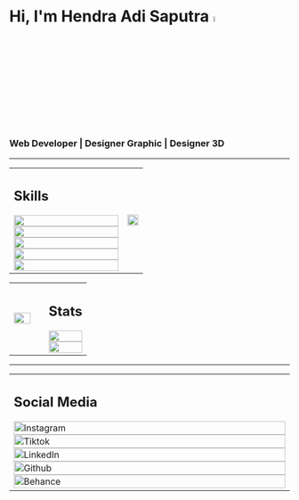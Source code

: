 # <td width="20px"></td> Hi, I'm **Hendra Adi Saputra** <img src="https://media.giphy.com/media/v1.Y2lkPWVjZjA1ZTQ3NjAxZXNnMDlocm5qaHhoODd5OTV1czZ2OXVxbmVranV6c2R6cTgyYiZlcD12MV9zdGlja2Vyc19yZWxhdGVkJmN0PXM/HA3aHOSQk3374f5i9B/giphy.gif" width="5%" height="5%"/> <td width="20px"></td>

<h3>Web Developer | Designer Graphic | Designer 3D</h3>
<hr>
<table>
  <tr>
    <td width="85%">      
        <h2>Skills</h2>
            <img src="https://img.shields.io/badge/HTML-gray?logo=html5&logoColor=ffffff" height="100%"/>
            <img src="https://img.shields.io/badge/CSS-gray?logo=css&logoColor=ffffff" height="100%"/>
            <img src="https://img.shields.io/badge/JavaScript-gray?logo=javascript&logoColor=ffffff" height="100%"/>
            <img src="https://img.shields.io/badge/Notion-gray?logo=notion&logoColor=ffffff" height="100%"/>
            <img src="https://img.shields.io/badge/Figma-gray?logo=figma&logoColor=ffffff" height="100%"/>
    </td>
    <td width="15%" align="right">
      <img src="https://media2.giphy.com/media/v1.Y2lkPTc5MGI3NjExd2NmMDIzdG9wYmFxOWk1M2poZTRocW9wNmtsejEzeDk3emthdHMyMCZlcD12MV9pbnRlcm5hbF9naWZfYnlfaWQmY3Q9cw/gggOsc0HFC1DcTHKLO/giphy.gif" width="100%" />
    </td>
  </tr>
</table>

<!-- ##### Skills
![html](https://img.shields.io/badge/HTML-gray?logo=html5&logoColor=ffffff) ![css](https://img.shields.io/badge/CSS-gray?logo=css&logoColor=ffffff) ![javascript](https://img.shields.io/badge/JavaScript-gray?logo=javascript&logoColor=ffffff)
![notion](https://img.shields.io/badge/Notion-gray?logo=notion&logoColor=ffffff) ![figma](https://img.shields.io/badge/Figma-gray?logo=figma&logoColor=ffffff)-->

<table>
  <tr>
    <td width="45%" align="left">
        <img src="https://media.giphy.com/media/v1.Y2lkPWVjZjA1ZTQ3ZXJkODdpMWEzeHoweTJkNXF2Z2E0YnpwenR1NHNnZWRyYmcxZG0zaiZlcD12MV9zdGlja2Vyc19yZWxhdGVkJmN0PXM/ejBA3EywiDEmtbSxWO/giphy.gif" width="80%" />
    </td>
    <td width="55%">
      <h2>Stats</h2>
      <img src="https://github-readme-stats.vercel.app/api?username=h2a4s&show_icons=true&theme=graywhite" width="100%"/><br/>
      <img src="https://streak-stats.demolab.com/?user=h2a4s&theme=graywhite" width="100%"/>
    </td>
  </tr>
</table>

<!-- <table>
    <tr>
        <td width="100%" height="100%">
            <h2>Stats</h2>
            <img src="https://github-readme-stats.vercel.app/api?username=h2a4s&show_icons=true&theme=graywhite" align=center/ height="100%">
            <br/>
            <img src="https://streak-stats.demolab.com/?user=h2a4s&theme=graywhite" align=center height="100%"/>
        </td>
    </tr>
</table> -->
<!-- ![Hendra Adi Saputra](https://github-readme-stats.vercel.app/api?username=h2a4s&show_icons=true&theme=graywhite)
[![GitHub Streak](https://streak-stats.demolab.com/?user=h2a4s&theme=graywhite)](https://git.io/streak-stats) -->

<!-- [![trophy](https://github-profile-trophy.vercel.app/?username=h2a4s-ma&theme=oldie)](https://github.com/ryo-ma/github-profile-trophy) -->
<hr>
<table>
  <tr>
    <td width="60%">
      
<h2>Social Media</h2>

<a href="https://www.instagram.com/h2_a4s/" target="_blank">
  <img src="https://img.shields.io/badge/Instagram-white?logo=instagram&logoColor=000000" alt="Instagram" height="100%"/>
</a>
<a href="https://www.tiktok.com/@h2_a4s" target="_blank">
  <img src="https://img.shields.io/badge/Tiktok-white?logo=tiktok&logoColor=000000" alt="Tiktok" height="100%"/>
</a>
<a href="https://www.linkedin.com/in/hendra-adi-saputra-045624365" target="_blank">
  <img src="https://img.shields.io/badge/LinkedIn-white?logo=logmein&logoColor=000000" alt="LinkedIn" height="100%"/>
</a>
<a href="https://github.com/h2a4s" target="_blank">
  <img src="https://img.shields.io/badge/Github-white?logo=github&logoColor=000000" alt="Github" height="100%"/>
</a>
<a href="https://www.behance.net/search/projects/jurnal?tracking_source=typeahead_search_direct" target="_blank">
  <img src="https://img.shields.io/badge/Behance-white?logo=behance&logoColor=000000" alt="Behance" height="100%"/>
</a>
    </td>
  </tr>
</table>

<!-- ##### Social Media
[![instagram](https://img.shields.io/badge/Instagram-white?logo=instagram&logoColor=000000)](https://www.instagram.com/h2_a4s/) [![tiktok](https://img.shields.io/badge/Tiktok-white?logo=tiktok&logoColor=000000)](https://www.tiktok.com/@h2_a4s) [![linkedin](https://img.shields.io/badge/LinkedIn-white?logo=logmein&logoColor=000000)](https://www.linkedin.com/in/hendra-adi-saputra-045624365) [![github](https://img.shields.io/badge/Github-white?logo=github&logoColor=000000)](https://github.com/h2a4s) [![behance](https://img.shields.io/badge/Behance-white?logo=behance&logoColor=000000)](https://www.behance.net/search/projects/jurnal?tracking_source=typeahead_search_direct) -->
